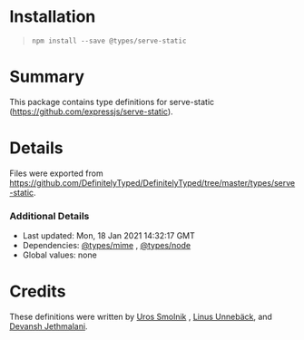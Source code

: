 # Installation
> `npm install --save @types/serve-static`

# Summary
This package contains type definitions for serve-static (https://github.com/expressjs/serve-static).

# Details
Files were exported from https://github.com/DefinitelyTyped/DefinitelyTyped/tree/master/types/serve-static.

### Additional Details

* Last updated: Mon, 18 Jan 2021 14:32:17 GMT
* Dependencies: [@types/mime](https://npmjs.com/package/@types/mime)
  , [@types/node](https://npmjs.com/package/@types/node)
* Global values: none

# Credits

These definitions were written by [Uros Smolnik](https://github.com/urossmolnik)
, [Linus Unnebäck](https://github.com/LinusU), and [Devansh Jethmalani](https://github.com/devanshj).
